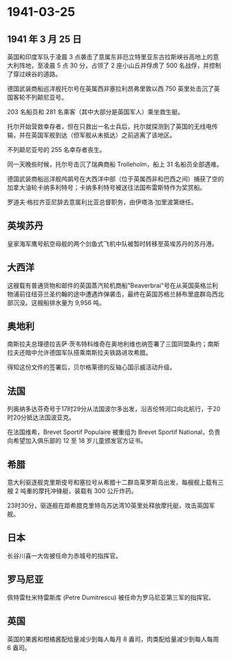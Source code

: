 # 1941-03-25

## 1941 年 3 月 25 日

英国和印度军队于凌晨 3
点袭击了意属东非厄立特里亚东古拉斯峡谷高地上的意大利阵地，至凌晨 5 点 30
分，占领了 2 座小山丘并俘虏了 500 名战俘，并控制了穿过峡谷的道路。

德国武装商船巡洋舰托尔号在英属西非塞拉利昂弗里敦以西 750
英里处击沉了英国客轮不列颠尼亚号。

203 名船员和 281 名乘客（其中大部分是英国军人）乘坐救生艇。

托尔开始营救幸存者，但在只救出一名士兵后，托尔就探测到了英国的无线电传输，并在英国军舰到达（但军舰从未抵达）之前逃离了该地区。

不列颠尼亚号的 255 名幸存者丧生。

同一天晚些时候，托尔号击沉了瑞典商船 Trolleholm，船上 31
名船员全部遇难。

德国武装商船巡洋舰鸬鹚号在大西洋中部（位于英属西非和巴西之间）捕获了空的加拿大油轮卡纳多利特号；卡纳多利特号被送往法国布雷斯特作为奖赏船。

罗道夫·格拉齐亚尼辞去意属利比亚总督职务，由伊塔洛·加里波第继任。

## 英埃苏丹

皇家海军鹰号航空母舰的两个剑鱼式飞机中队被暂时转移至英埃苏丹的苏丹港。

## 大西洋

这艘载有普通货物和邮件的英国蒸汽轮机商船"Beaverbrai"号在从英国英格兰利物浦前往纽芬兰圣约翰的途中遭遇炸弹袭击，最终在英国苏格兰赫布里底群岛西北部沉没。这艘船排水量为
9,956 吨。

## 奥地利

南斯拉夫总理德拉吉萨·茨韦特科维奇在奥地利维也纳签署了三国同盟条约；南斯拉夫还暗中允许德国军队搭乘南斯拉夫铁路进攻希腊。

得知这份文件的签署后，贝尔格莱德的反轴心国示威活动升级。

## 法国

列奥纳多达芬奇号于17时29分从法国波尔多出发，沿吉伦特河口向北航行，于20时20分抵达法国波亚克。

在法国维希，Brevet Sportif Populaire 被重组为 Brevet Sportif
National，负责向希望加入俱乐部的 12 至 18 岁儿童颁发官方证书。

## 希腊

意大利驱逐舰克里斯皮号和塞拉号从希腊十二群岛莱罗斯岛出发，每艘舰上载有三艘
2 吨重的摩托冲锋艇，装载有 300 公斤炸药。

23时30分，驱逐舰在距希腊克里特岛苏达湾10英里处释放摩托艇，攻击英国军舰。

## 日本

长谷川喜一大佐被任命为赤城号的指挥官。

## 罗马尼亚

佩特雷杜米特雷斯库 (Petre Dumitrescu) 被任命为罗马尼亚第三军的指挥官。

## 英国

英国的果酱和柑橘酱配给量减少到每人每月 8 盎司，肉类配给量减少到每人每周
6 盎司。

